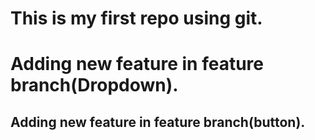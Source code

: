 # This is my first repo using git.   

# Adding new feature in feature branch(Dropdown).

## Adding new feature in feature branch(button).

